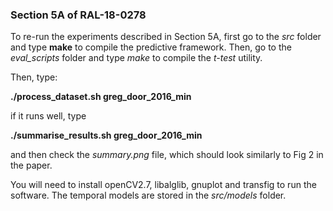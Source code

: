### Section 5A of RAL-18-0278

To re-run the experiments described in Section 5A, first go to the *src* folder and type **make** to compile the predictive framework.
Then, go to the *eval_scripts* folder and type *make* to compile the *t-test* utility.

Then, type:

**./process_dataset.sh greg_door_2016_min**

if it runs well, type

**./summarise_results.sh greg_door_2016_min**

and then check the *summary.png* file, which should look similarly to Fig 2 in the paper.

You will need to install openCV2.7, libalglib, gnuplot and transfig to run the software.
The temporal models are stored in the *src/models* folder.
